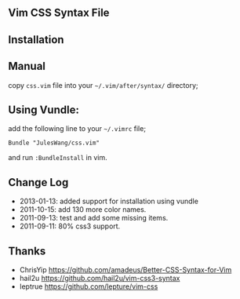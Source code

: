 Vim CSS Syntax File
------------

Installation
-------------

## Manual

copy `css.vim` file into your `~/.vim/after/syntax/` directory;

## Using Vundle:

add the following line to your `~/.vimrc` file;

```
Bundle "JulesWang/css.vim"
```

and run `:BundleInstall` in vim.

Change Log
------------
* 2013-01-13: added support for installation using vundle
* 2011-10-15: add 130 more color names.
* 2011-09-13: test and add some missing items.
* 2011-09-11: 80% css3 support.

Thanks
------------
* ChrisYip https://github.com/amadeus/Better-CSS-Syntax-for-Vim
* hail2u   https://github.com/hail2u/vim-css3-syntax
* leptrue  https://github.com/lepture/vim-css
